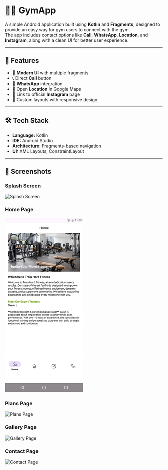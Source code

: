 # 🏋️‍♂️ GymApp

A simple Android application built using **Kotlin** and **Fragments**, designed to provide an easy way for gym users to connect with the gym.  
The app includes contact options like **Call**, **WhatsApp**, **Location**, and **Instagram**, along with a clean UI for better user experience.

---

## 🚀 Features
- 📱 **Modern UI** with multiple fragments
- 📞 Direct **Call** button
- 💬 **WhatsApp** integration
- 📍 Open **Location** in Google Maps
- 📸 Link to official **Instagram** page
- 🎨 Custom layouts with responsive design

---

## 🛠️ Tech Stack
- **Language:** Kotlin
- **IDE:** Android Studio
- **Architecture:** Fragments-based navigation
- **UI:** XML Layouts, ConstraintLayout

---

## 📸 Screenshots

### Splash Screen  
<img src="screenshot/splash%20screen.png.png" alt="Splash Screen" width="250">

### Home Page  
<img src="screenshot/home.png" alt="Home Page" width="250"/>

### Plans Page
<img src="screenshot/plans.png.png" alt="Plans Page" width="250"/>

### Gallery Page
<img src="screenshot/gallery.png.png" alt="Gallery Page" width="250"/>

### Contact Page
<img src="screenshot/contact.png.png" alt="Contact Page" width="250"/>
